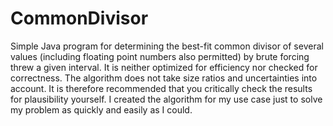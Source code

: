 # CommonDivisor
Simple Java program for determining the best-fit common divisor of several values (including floating point numbers also permitted) by brute forcing threw a given interval.
It is neither optimized for efficiency nor checked for correctness.
The algorithm does not take size ratios and uncertainties into account.
It is therefore recommended that you critically check the results for plausibility yourself.
I created the algorithm for my use case just to solve my problem as quickly and easily as I could.
